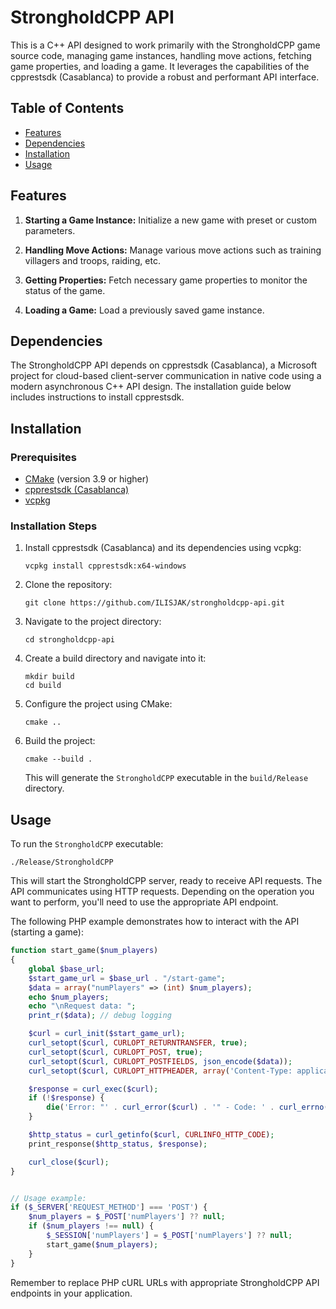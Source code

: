 # StrongholdCPP API

This is a C++ API designed to work primarily with the StrongholdCPP game source code, managing game instances, handling move actions, fetching game properties, and loading a game. It leverages the capabilities of the cpprestsdk (Casablanca) to provide a robust and performant API interface.

## Table of Contents

- [Features](#features)
- [Dependencies](#dependencies)
- [Installation](#installation)
- [Usage](#usage)

## Features

1. **Starting a Game Instance:** Initialize a new game with preset or custom parameters.

2. **Handling Move Actions:** Manage various move actions such as training villagers and troops, raiding, etc.

3. **Getting Properties:** Fetch necessary game properties to monitor the status of the game.

4. **Loading a Game:** Load a previously saved game instance.

## Dependencies

The StrongholdCPP API depends on cpprestsdk (Casablanca), a Microsoft project for cloud-based client-server communication in native code using a modern asynchronous C++ API design. The installation guide below includes instructions to install cpprestsdk.

## Installation

### Prerequisites

- [CMake](https://cmake.org/) (version 3.9 or higher)
- [cpprestsdk (Casablanca)](https://github.com/microsoft/cpprestsdk)
- [vcpkg](https://github.com/microsoft/vcpkg)

### Installation Steps

1. Install cpprestsdk (Casablanca) and its dependencies using vcpkg:

   ```shell
   vcpkg install cpprestsdk:x64-windows
   ```

2. Clone the repository:

   ```shell
   git clone https://github.com/ILISJAK/strongholdcpp-api.git
   ```

3. Navigate to the project directory:

   ```shell
   cd strongholdcpp-api
   ```

4. Create a build directory and navigate into it:

   ```shell
   mkdir build
   cd build
   ```

5. Configure the project using CMake:

   ```shell
   cmake ..
   ```

6. Build the project:

   ```shell
   cmake --build .
   ```

   This will generate the `StrongholdCPP` executable in the `build/Release` directory.
   
## Usage

To run the `StrongholdCPP` executable:

```shell
./Release/StrongholdCPP
```

This will start the StrongholdCPP server, ready to receive API requests. The API communicates using HTTP requests. Depending on the operation you want to perform, you'll need to use the appropriate API endpoint.

The following PHP example demonstrates how to interact with the API (starting a game):

```php
function start_game($num_players)
{
    global $base_url;
    $start_game_url = $base_url . "/start-game";
    $data = array("numPlayers" => (int) $num_players);
    echo $num_players;
    echo "\nRequest data: ";
    print_r($data); // debug logging

    $curl = curl_init($start_game_url);
    curl_setopt($curl, CURLOPT_RETURNTRANSFER, true);
    curl_setopt($curl, CURLOPT_POST, true);
    curl_setopt($curl, CURLOPT_POSTFIELDS, json_encode($data));
    curl_setopt($curl, CURLOPT_HTTPHEADER, array('Content-Type: application/json'));

    $response = curl_exec($curl);
    if (!$response) {
        die('Error: "' . curl_error($curl) . '" - Code: ' . curl_errno($curl));
    }

    $http_status = curl_getinfo($curl, CURLINFO_HTTP_CODE);
    print_response($http_status, $response);

    curl_close($curl);
}


// Usage example:
if ($_SERVER['REQUEST_METHOD'] === 'POST') {
    $num_players = $_POST['numPlayers'] ?? null;
    if ($num_players !== null) {
        $_SESSION['numPlayers'] = $_POST['numPlayers'] ?? null;
        start_game($num_players);
    }
}
```
Remember to replace PHP cURL URLs with appropriate StrongholdCPP API endpoints in your application.
